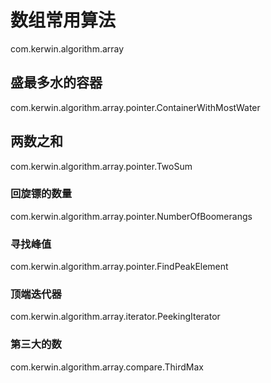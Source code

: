# 数组常用算法
com.kerwin.algorithm.array 
## 盛最多水的容器
com.kerwin.algorithm.array.pointer.ContainerWithMostWater
## 两数之和
com.kerwin.algorithm.array.pointer.TwoSum
### 回旋镖的数量
com.kerwin.algorithm.array.pointer.NumberOfBoomerangs
### 寻找峰值
com.kerwin.algorithm.array.pointer.FindPeakElement
### 顶端迭代器
com.kerwin.algorithm.array.iterator.PeekingIterator
### 第三大的数
com.kerwin.algorithm.array.compare.ThirdMax